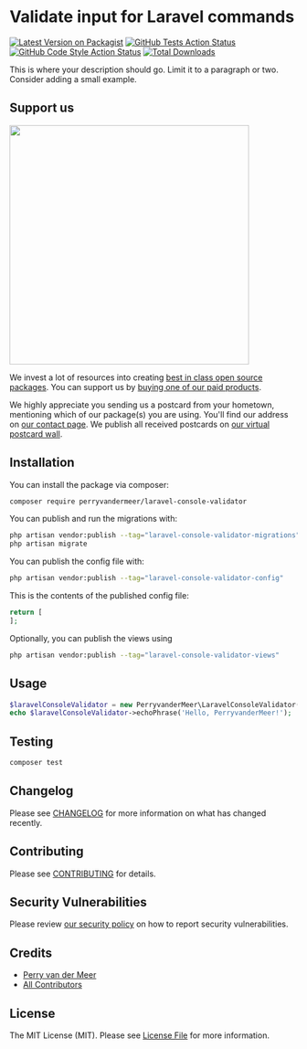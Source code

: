 # Validate input for Laravel commands

[![Latest Version on Packagist](https://img.shields.io/packagist/v/perryvandermeer/laravel-console-validator.svg?style=flat-square)](https://packagist.org/packages/perryvandermeer/laravel-console-validator)
[![GitHub Tests Action Status](https://img.shields.io/github/actions/workflow/status/perryvandermeer/laravel-console-validator/run-tests.yml?branch=main&label=tests&style=flat-square)](https://github.com/perryvandermeer/laravel-console-validator/actions?query=workflow%3Arun-tests+branch%3Amain)
[![GitHub Code Style Action Status](https://img.shields.io/github/actions/workflow/status/perryvandermeer/laravel-console-validator/fix-php-code-style-issues.yml?branch=main&label=code%20style&style=flat-square)](https://github.com/perryvandermeer/laravel-console-validator/actions?query=workflow%3A"Fix+PHP+code+style+issues"+branch%3Amain)
[![Total Downloads](https://img.shields.io/packagist/dt/perryvandermeer/laravel-console-validator.svg?style=flat-square)](https://packagist.org/packages/perryvandermeer/laravel-console-validator)

This is where your description should go. Limit it to a paragraph or two. Consider adding a small example.

## Support us

[<img src="https://github-ads.s3.eu-central-1.amazonaws.com/laravel-console-validator.jpg?t=1" width="419px" />](https://spatie.be/github-ad-click/laravel-console-validator)

We invest a lot of resources into creating [best in class open source packages](https://spatie.be/open-source). You can support us by [buying one of our paid products](https://spatie.be/open-source/support-us).

We highly appreciate you sending us a postcard from your hometown, mentioning which of our package(s) you are using. You'll find our address on [our contact page](https://spatie.be/about-us). We publish all received postcards on [our virtual postcard wall](https://spatie.be/open-source/postcards).

## Installation

You can install the package via composer:

```bash
composer require perryvandermeer/laravel-console-validator
```

You can publish and run the migrations with:

```bash
php artisan vendor:publish --tag="laravel-console-validator-migrations"
php artisan migrate
```

You can publish the config file with:

```bash
php artisan vendor:publish --tag="laravel-console-validator-config"
```

This is the contents of the published config file:

```php
return [
];
```

Optionally, you can publish the views using

```bash
php artisan vendor:publish --tag="laravel-console-validator-views"
```

## Usage

```php
$laravelConsoleValidator = new PerryvanderMeer\LaravelConsoleValidator();
echo $laravelConsoleValidator->echoPhrase('Hello, PerryvanderMeer!');
```

## Testing

```bash
composer test
```

## Changelog

Please see [CHANGELOG](CHANGELOG.md) for more information on what has changed recently.

## Contributing

Please see [CONTRIBUTING](CONTRIBUTING.md) for details.

## Security Vulnerabilities

Please review [our security policy](../../security/policy) on how to report security vulnerabilities.

## Credits

- [Perry van der Meer](https://github.com/PerryvanderMeer)
- [All Contributors](../../contributors)

## License

The MIT License (MIT). Please see [License File](LICENSE.md) for more information.
